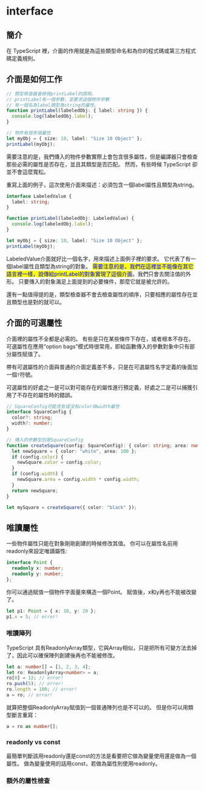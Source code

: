 # interface

## 簡介

在 TypeScript 裡，介面的作用就是為這些類型命名和為你的程式碼或第三方程式碼定義規則。

## 介面是如何工作

```typescript
// 類型檢查器會檢視printLabel的調用。 
// printLabel有一個參數，並要求這個物件參數
// 有一個名為label類型為string的屬性。
function printLabel(labeledObj: { label: string }) {
  console.log(labeledObj.label);
}

// 物件有很多個屬性
let myObj = { size: 10, label: "Size 10 Object" };
printLabel(myObj);
```

需要注意的是，我們傳入的物件參數實際上會包含很多屬性，但是編譯器只會檢查那些必需的屬性是否存在，並且其類型是否匹配。 然而，有些時候 TypeScript 卻並不會這麼寬松。

重寫上面的例子，這次使用介面來描述：必須包含一個label屬性且類型為string。

```typescript
interface LabeledValue {
  label: string;
}

function printLabel(labeledObj: LabeledValue) {
  console.log(labeledObj.label);
}

let myObj = { size: 10, label: "Size 10 Object" };
printLabel(myObj);
```

LabeledValue介面就好比一個名字，用來描述上面例子裡的要求。 它代表了有一個label屬性且類型為string的對象。 <mark style="color:blue;">需要注意的是，我們在這裡並不能像在其它語言裡一樣，說傳給printLabel的對象實現了這個介面</mark>。我們只會去關注值的外形。 只要傳入的對象滿足上面提到的必要條件，那麼它就是被允許的。

還有一點值得提的是，類型檢查器不會去檢查屬性的順序，只要相應的屬性存在並且類型也是對的就可以。

## 介面的可選屬性

介面裡的屬性不全都是必需的。 有些是只在某些條件下存在，或者根本不存在。 可選屬性在應用“option bags”模式時很常用，即給函數傳入的參數對象中只有部分屬性賦值了。

帶有可選屬性的介面與普通的介面定義差不多，只是在可選屬性名字定義的後面加一個`?`符號。

可選屬性的好處之一是可以對可能存在的屬性進行預定義，好處之二是可以捕獲引用了不存在的屬性時的錯誤。

```typescript
// SquareConfig可能含有或沒有color與width屬性
interface SquareConfig {
  color?: string; 
  width?: number;
}

// 傳入的參數型別是SquareConfig
function createSquare(config: SquareConfig): { color: string; area: number } {
  let newSquare = { color: "white", area: 100 };
  if (config.color) {
    newSquare.color = config.color;
  }
  if (config.width) {
    newSquare.area = config.width * config.width;
  }
  return newSquare;
}

let mySquare = createSquare({ color: "black" });
```

## 唯讀屬性

一些物件屬性只能在對象剛剛創建的時候修改其值。 你可以在屬性名前用readonly來設定唯讀屬性:

```typescript
interface Point {
  readonly x: number;
  readonly y: number;
};
```

你可以通過賦值一個物件字面量來構造一個Point。 賦值後，x和y再也不能被改變了。

```typescript
let p1: Point = { x: 10, y: 20 };
p1.x = 5; // error!
```

### 唯讀陣列

TypeScript 具有ReadonlyArray類型，它與Array相似，只是把所有可變方法去掉了，因此可以確保陣列創建後再也不能被修改。

```typescript
let a: number[] = [1, 2, 3, 4];
let ro: ReadonlyArray<number> = a;
ro[0] = 12; // error!
ro.push(5); // error!
ro.length = 100; // error!
a = ro; // error!
```

就算把整個ReadonlyArray賦值到一個普通陣列也是不可以的。 但是你可以用類型斷言重寫：

```typescript
a = ro as number[];
```

### readonly vs const

最簡單判斷該用readonly還是const的方法是看要把它做為變量使用還是做為一個屬性。 做為變量使用的話用const，若做為屬性則使用readonly。

### 額外的屬性檢查
